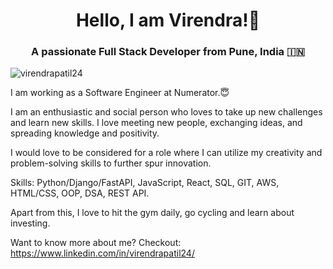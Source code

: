 # 
<h1 align="center">Hello, I am Virendra!👋</h1>
<h3 align="center">A passionate Full Stack Developer from Pune, India &#127470;&#127475</h3>

<p align="left"> <img src="https://komarev.com/ghpvc/?username=virendrapatil24&label=Profile%20views&color=0e75b6&style=flat" alt="virendrapatil24" /> </p>

I am working as a Software Engineer at Numerator.😇

I am an enthusiastic and social person who loves to take up new challenges and learn new skills. I love meeting new people, exchanging ideas, and spreading knowledge and positivity.

I would love to be considered for a role where I can utilize my creativity and problem-solving skills to further spur innovation. 

Skills:
Python/Django/FastAPI, JavaScript, React, SQL, GIT, AWS, HTML/CSS, OOP, DSA, REST API.

Apart from this, I love to hit the gym daily, go cycling and learn about investing.

Want to know more about me?
Checkout: https://www.linkedin.com/in/virendrapatil24/


